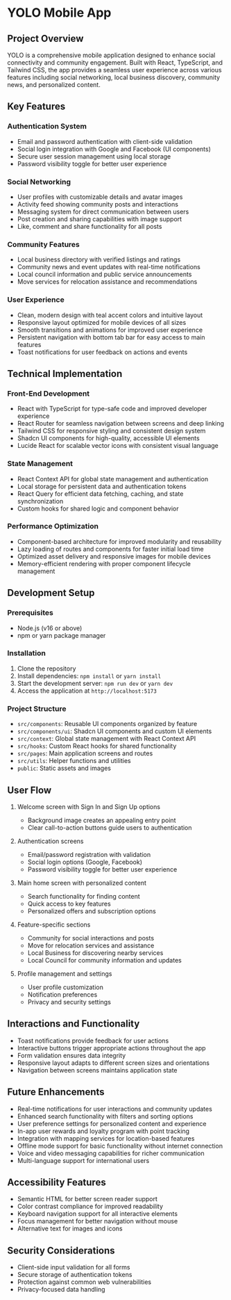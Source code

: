 # YOLO Mobile App

## Project Overview

YOLO is a comprehensive mobile application designed to enhance social connectivity and community engagement. Built with React, TypeScript, and Tailwind CSS, the app provides a seamless user experience across various features including social networking, local business discovery, community news, and personalized content.

## Key Features

### Authentication System
- Email and password authentication with client-side validation
- Social login integration with Google and Facebook (UI components)
- Secure user session management using local storage
- Password visibility toggle for better user experience

### Social Networking
- User profiles with customizable details and avatar images
- Activity feed showing community posts and interactions
- Messaging system for direct communication between users
- Post creation and sharing capabilities with image support
- Like, comment and share functionality for all posts

### Community Features
- Local business directory with verified listings and ratings
- Community news and event updates with real-time notifications
- Local council information and public service announcements
- Move services for relocation assistance and recommendations

### User Experience
- Clean, modern design with teal accent colors and intuitive layout
- Responsive layout optimized for mobile devices of all sizes
- Smooth transitions and animations for improved user experience
- Persistent navigation with bottom tab bar for easy access to main features
- Toast notifications for user feedback on actions and events

## Technical Implementation

### Front-End Development
- React with TypeScript for type-safe code and improved developer experience
- React Router for seamless navigation between screens and deep linking
- Tailwind CSS for responsive styling and consistent design system
- Shadcn UI components for high-quality, accessible UI elements
- Lucide React for scalable vector icons with consistent visual language

### State Management
- React Context API for global state management and authentication
- Local storage for persistent data and authentication tokens
- React Query for efficient data fetching, caching, and state synchronization
- Custom hooks for shared logic and component behavior

### Performance Optimization
- Component-based architecture for improved modularity and reusability
- Lazy loading of routes and components for faster initial load time
- Optimized asset delivery and responsive images for mobile devices
- Memory-efficient rendering with proper component lifecycle management

## Development Setup

### Prerequisites
- Node.js (v16 or above)
- npm or yarn package manager

### Installation
1. Clone the repository
2. Install dependencies: `npm install` or `yarn install`
3. Start the development server: `npm run dev` or `yarn dev`
4. Access the application at `http://localhost:5173`

### Project Structure
- `src/components`: Reusable UI components organized by feature
- `src/components/ui`: Shadcn UI components and custom UI elements
- `src/context`: Global state management with React Context API
- `src/hooks`: Custom React hooks for shared functionality
- `src/pages`: Main application screens and routes
- `src/utils`: Helper functions and utilities
- `public`: Static assets and images

## User Flow

1. Welcome screen with Sign In and Sign Up options
   - Background image creates an appealing entry point
   - Clear call-to-action buttons guide users to authentication

2. Authentication screens
   - Email/password registration with validation
   - Social login options (Google, Facebook)
   - Password visibility toggle for better user experience

3. Main home screen with personalized content
   - Search functionality for finding content
   - Quick access to key features
   - Personalized offers and subscription options

4. Feature-specific sections
   - Community for social interactions and posts
   - Move for relocation services and assistance
   - Local Business for discovering nearby services
   - Local Council for community information and updates

5. Profile management and settings
   - User profile customization
   - Notification preferences
   - Privacy and security settings

## Interactions and Functionality

- Toast notifications provide feedback for user actions
- Interactive buttons trigger appropriate actions throughout the app
- Form validation ensures data integrity
- Responsive layout adapts to different screen sizes and orientations
- Navigation between screens maintains application state

## Future Enhancements

- Real-time notifications for user interactions and community updates
- Enhanced search functionality with filters and sorting options
- User preference settings for personalized content and experience
- In-app user rewards and loyalty program with point tracking
- Integration with mapping services for location-based features
- Offline mode support for basic functionality without internet connection
- Voice and video messaging capabilities for richer communication
- Multi-language support for international users

## Accessibility Features

- Semantic HTML for better screen reader support
- Color contrast compliance for improved readability
- Keyboard navigation support for all interactive elements
- Focus management for better navigation without mouse
- Alternative text for images and icons

## Security Considerations

- Client-side input validation for all forms
- Secure storage of authentication tokens
- Protection against common web vulnerabilities
- Privacy-focused data handling
